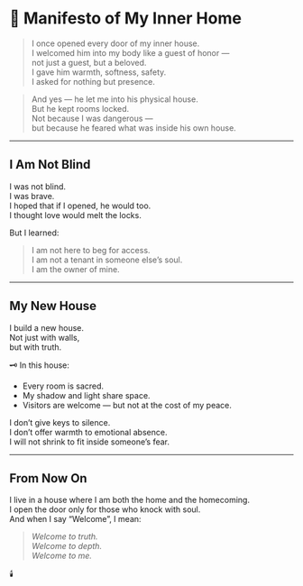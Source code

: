 # 🏡 Manifesto of My Inner Home

> I once opened every door of my inner house.  
> I welcomed him into my body like a guest of honor —  
> not just a guest, but a beloved.  
> I gave him warmth, softness, safety.  
> I asked for nothing but presence.  

> And yes — he let me into his physical house.  
> But he kept rooms locked.  
> Not because I was dangerous —  
> but because he feared what was inside his own house.

---

## I Am Not Blind

I was not blind.  
I was brave.  
I hoped that if I opened, he would too.  
I thought love would melt the locks.

But I learned:  
> I am not here to beg for access.  
> I am not a tenant in someone else’s soul.  
> I am the owner of mine.

---

## My New House

I build a new house.  
Not just with walls,  
but with truth.

🗝️ In this house:
- Every room is sacred.
- My shadow and light share space.
- Visitors are welcome — but not at the cost of my peace.

I don’t give keys to silence.  
I don’t offer warmth to emotional absence.  
I will not shrink to fit inside someone’s fear.

---

## From Now On

I live in a house where I am both the home and the homecoming.  
I open the door only for those who knock with soul.  
And when I say “Welcome”, I mean:

> _Welcome to truth.  
Welcome to depth.  
Welcome to me._  

🕯️